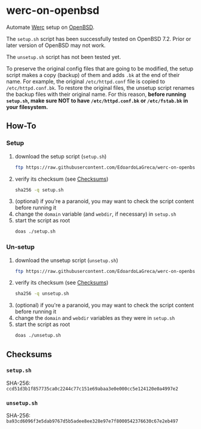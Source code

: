 # werc-on-openbsd

Automate [Werc](http://werc.cat-v.org/) setup on [OpenBSD](https://www.openbsd.org/).

The `setup.sh` script has been successfully tested on OpenBSD 7.2. Prior or later version of OpenBSD may not work.

The `unsetup.sh` script has not been tested yet.

To preserve the original config files that are going to be modified, the setup script makes a copy (backup) of them and adds `.bk` at the end of their name. For example, the original `/etc/httpd.conf` file is copied to `/etc/httpd.conf.bk`. To restore the original files, the unsetup script renames the backup files with their original name. For this reason, **before running `setup.sh`, make sure NOT to have `/etc/httpd.conf.bk` or `/etc/fstab.bk` in your filesystem.**

## How-To

### Setup

 1. download the setup script (`setup.sh`)
    ```sh
    ftp https://raw.githubusercontent.com/EdoardoLaGreca/werc-on-openbsd/main/setup.sh
    ```
 2. verify its checksum (see [Checksums](#checksums))
    ```sh
    sha256 -q setup.sh
    ```
 3. (optional) if you're a paranoid, you may want to check the script content before running it
 4. change the `domain` variable (and `webdir`, if necessary) in `setup.sh`
 5. start the script as root
    ```sh
    doas ./setup.sh
    ```

### Un-setup

 1. download the unsetup script (`unsetup.sh`)
    ```sh
    ftp https://raw.githubusercontent.com/EdoardoLaGreca/werc-on-openbsd/main/unsetup.sh
    ```
 2. verify its checksum (see [Checksums](#checksums))
    ```sh
    sha256 -q unsetup.sh
    ```
 3. (optional) if you're a paranoid, you may want to check the script content before running it
 4. change the `domain` and `webdir` variables as they were in `setup.sh`
 5. start the script as root
    ```sh
    doas ./unsetup.sh
    ```

## Checksums

### `setup.sh`

SHA-256: `ccd51d3b1f857735ca0c2244c77c151e69abaa3e0e000cc5e124120e0a4997e2`

### `unsetup.sh`

SHA-256: `ba93cd6096f3e5dab9767d5b5adee8ee328e97e7f8000542376630c67e2eb497`